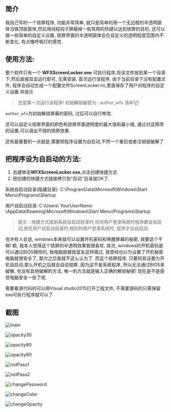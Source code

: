 ## 简介

我自己写的一个锁屏程序, 功能非常简单, 就只是简单的用一个无边框的半透明窗体当做顶层窗体,然后用线程钩子屏蔽掉一些常用的热键以达到锁屏的目的, 还可以做一些简单的自定义设置, 锁屏界面的半透明窗体会在自定义的透明程度范围内不断变化, 有点像呼吸灯的感觉.

## 使用方法:

整个软件只有一个 **WFXScreenLocker.exe**  可执行程序,将该文件放到某一个目录下,然后直接双击运行即可, 无需安装. 首次运行该程序, 由于当前目录下没有配置文件, 程序会自动生成一个配置文件ScreenLocker.ini,里面保存了用户对程序的自定义设置.并提示

>您是第一次运行该程序!
>初始解锁秘密为 : author_wfx 
>请牢记!

`author_wfx`为初始解锁屏幕的密码, 过后可以自行修改.

还可以自定义锁屏界面的颜色和锁屏界面透明度的最大值和最小值, 通过对这两项的设置,可以调出不错的锁屏效果.

还有最重要的一点就是,需要把程序设置为自启动,不然一个重启或者注销就破解了

## 把程序设为自启动的方法:

1. 右键单击**WFXScreenLocker.exe**,点击创建快捷方式
2. 把创建的快捷方式链接拷贝到"启动"目录就OK了.

系统自启动目录(隐藏目录):
C:\ProgramData\Microsoft\Windows\Start Menu\Programs\Startup

用户自启动目录:
C:\Users\ _YourUserName_ \AppData\Roaming\Microsoft\Windows\Start Menu\Programs\Startup

>提示：快捷方式放到系统自启动目录时,任何用户登录系统时程序都会自启动,放在用户自启动目录时,相应的用户登录系统时, 程序才会自启动.

也许有人会说, windows本来就可以设置开机密码和唤醒屏幕的秘密, 我要这个干嘛! 额, 我本人觉得这个锁屏的半透明效果我很喜欢, 其次, windows的开机密码是可以通过BIOS擦除的, 我电脑就被我室友这样搞过, 我曾经也以为设置了开机秘密电脑就很安全了, 那次之后我就不这么认为了.
而这个锁屏程序, 只要将其设置为开机自启动,那么开机之后就会自动锁屏, 因为这不是系统程序, 所以无法通过BIOS来破解, 也没有其他破解的方法, 唯一的方法就是输入正确的解锁秘密! 现在是不是感觉电脑安全一些了呢.

需要看源代码的可以用Visual studio2015打开工程文件, 不需要源码的只需保留exe可执行程序就可以了

## 截图

![main](https://github.com/faxinwang/WFXScreenLocker/raw/master/imgs/main.png '主界面')

![opacity30](https://github.com/faxinwang/WFXScreenLocker/raw/master/imgs/opacity30.png '百分之30的透明度')

![opacity80](https://github.com/faxinwang/WFXScreenLocker/raw/master/imgs/opacity80.png '百分之80的透明度')

![opacity80](https://github.com/faxinwang/WFXScreenLocker/raw/master/imgs/opacity100.png '百分之80的透明度')

![notPass1](https://github.com/faxinwang/WFXScreenLocker/raw/master/imgs/notPass1.png '输入密码错误1')

![notPass2](https://github.com/faxinwang/WFXScreenLocker/raw/master/imgs/notPass2.png '输入密码错误2')

![changePassword](https://github.com/faxinwang/WFXScreenLocker/raw/master/imgs/changePassword.png '修改解锁密码')

![changeColor](https://github.com/faxinwang/WFXScreenLocker/raw/master/imgs/changeColor.png '修改锁屏颜色')

![changeOpacity](https://github.com/faxinwang/WFXScreenLocker/raw/master/imgs/changeOpacity.png '修改锁屏窗体透明度')